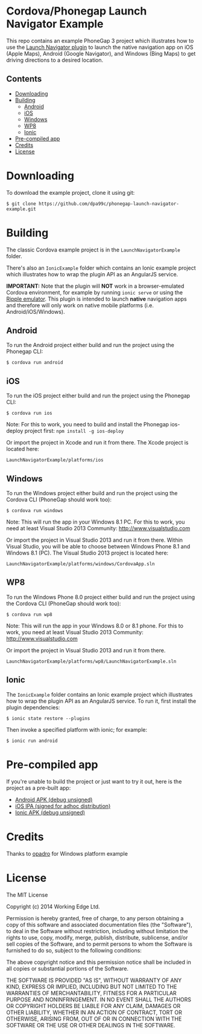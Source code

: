 Cordova/Phonegap Launch Navigator Example
=================================

This repo contains an example PhoneGap 3 project which illustrates how to use the [Launch Navigator plugin](https://github.com/dpa99c/phonegap-launch-navigator) to launch the native navigation app on iOS (Apple Maps), Android (Google Navigator), and Windows (Bing Maps) to get driving directions to a desired location.


## Contents
* [Downloading](#downloading)
* [Building](#building)
    * [Android](#android)
    * [iOS](#ios)
    * [Windows](#windows)
    * [WP8](#wp8)
    * [Ionic](#ionic)
* [Pre-compiled app](#pre-compiled-app)
* [Credits](#credits)
* [License](#license)
 
# Downloading

To download the example project, clone it using git:

    $ git clone https://github.com/dpa99c/phonegap-launch-navigator-example.git

# Building

The classic Cordova example project is in the `LaunchNavigatorExample` folder.

There's also an `IonicExample` folder which contains an Ionic example project which illustrates how to wrap the plugin API as an AngularJS service.

**IMPORTANT:** Note that the plugin will **NOT** work in a browser-emulated Cordova environment, for example by running `ionic serve` or using the [Ripple emulator](https://github.com/ripple-emulator/ripple).
This plugin is intended to launch **native** navigation apps and therefore will only work on native mobile platforms (i.e. Android/iOS/Windows).

## Android

To run the Android project either build and run the project using the Phonegap CLI:

    $ cordova run android


## iOS

To run the iOS project either build and run the project using the Phonegap CLI:

    $ cordova run ios

Note: For this to work, you need to build and install the Phonegap ios-deploy project first: `npm install -g ios-deploy`

Or import the project in Xcode and run it from there. The Xcode project is located here:

    LaunchNavigatorExample/platforms/ios

## Windows

To run the Windows project either build and run the project using the Cordova CLI (PhoneGap should work too):

    $ cordova run windows

Note: This will run the app in your Windows 8.1 PC. For this to work, you need at least Visual Studio 2013 Community: http://www.visualstudio.com

Or import the project in Visual Studio 2013 and run it from there. Within Visual Studio, you will be able to choose between Windows Phone 8.1 and Windows 8.1 (PC). The Visual Studio 2013 project is located here:

    LaunchNavigatorExample/platforms/windows/CordovaApp.sln

## WP8

To run the Windows Phone 8.0 project either build and run the project using the Cordova CLI (PhoneGap should work too):

    $ cordova run wp8

Note: This will run the app in your Windows 8.0 or 8.1 phone. For this to work, you need at least Visual Studio 2013 Community: http://www.visualstudio.com

Or import the project in Visual Studio 2013 and run it from there.

	LaunchNavigatorExample/platforms/wp8/LaunchNavigatorExample.sln

## Ionic

The `IonicExample` folder contains an Ionic example project which illustrates how to wrap the plugin API as an AngularJS service. To run it, first install the plugin dependencies:

    $ ionic state restore --plugins

Then invoke a specified platform with ionic; for example:

    $ ionic run android

# Pre-compiled app
If you're unable to build the project or just want to try it out, here is the project as a pre-built app:

- [Android APK (debug unsigned)](build/LaunchNavigatorExample.apk)
- [iOS IPA (signed for adhoc distribution)](build/LaunchNavigatorExample.ipa)
- [Ionic APK (debug unsigned)](build/IonicExample.apk)

# Credits

Thanks to [opadro](https://github.com/opadro) for Windows platform example

License
================

The MIT License

Copyright (c) 2014 Working Edge Ltd.

Permission is hereby granted, free of charge, to any person obtaining a copy
of this software and associated documentation files (the "Software"), to deal
in the Software without restriction, including without limitation the rights
to use, copy, modify, merge, publish, distribute, sublicense, and/or sell
copies of the Software, and to permit persons to whom the Software is
furnished to do so, subject to the following conditions:

The above copyright notice and this permission notice shall be included in
all copies or substantial portions of the Software.

THE SOFTWARE IS PROVIDED "AS IS", WITHOUT WARRANTY OF ANY KIND, EXPRESS OR
IMPLIED, INCLUDING BUT NOT LIMITED TO THE WARRANTIES OF MERCHANTABILITY,
FITNESS FOR A PARTICULAR PURPOSE AND NONINFRINGEMENT. IN NO EVENT SHALL THE
AUTHORS OR COPYRIGHT HOLDERS BE LIABLE FOR ANY CLAIM, DAMAGES OR OTHER
LIABILITY, WHETHER IN AN ACTION OF CONTRACT, TORT OR OTHERWISE, ARISING FROM,
OUT OF OR IN CONNECTION WITH THE SOFTWARE OR THE USE OR OTHER DEALINGS IN
THE SOFTWARE.